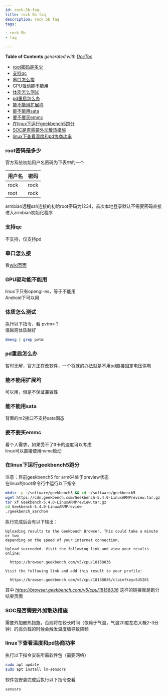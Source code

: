 ```yaml
---
id: rock-5b-faq
title: rock 5b faq
description: rock 5b faq
tags:

- rock-5b
- faq

---
```


<!-- START doctoc generated TOC please keep comment here to allow auto update -->
<!-- DON'T EDIT THIS SECTION, INSTEAD RE-RUN doctoc TO UPDATE -->
**Table of Contents**  *generated with [DocToc](https://github.com/thlorenz/doctoc)*

- [root密码是多少](#root%E5%AF%86%E7%A0%81%E6%98%AF%E5%A4%9A%E5%B0%91)
- [支持qc](#%E6%94%AF%E6%8C%81qc)
- [串口怎么接](#%E4%B8%B2%E5%8F%A3%E6%80%8E%E4%B9%88%E6%8E%A5)
- [GPU驱动能不能用](#gpu%E9%A9%B1%E5%8A%A8%E8%83%BD%E4%B8%8D%E8%83%BD%E7%94%A8)
- [体质怎么测试](#%E4%BD%93%E8%B4%A8%E6%80%8E%E4%B9%88%E6%B5%8B%E8%AF%95)
- [pd重启怎么办](#pd%E9%87%8D%E5%90%AF%E6%80%8E%E4%B9%88%E5%8A%9E)
- [能不能用扩展坞](#%E8%83%BD%E4%B8%8D%E8%83%BD%E7%94%A8%E6%89%A9%E5%B1%95%E5%9D%9E)
- [能不能用sata](#%E8%83%BD%E4%B8%8D%E8%83%BD%E7%94%A8sata)
- [要不要买emmc](#%E8%A6%81%E4%B8%8D%E8%A6%81%E4%B9%B0emmc)
- [在linux下运行geekbench5跑分](#%E5%9C%A8linux%E4%B8%8B%E8%BF%90%E8%A1%8Cgeekbench5%E8%B7%91%E5%88%86)
- [SOC是否需要外加散热措施](#soc%E6%98%AF%E5%90%A6%E9%9C%80%E8%A6%81%E5%A4%96%E5%8A%A0%E6%95%A3%E7%83%AD%E6%8E%AA%E6%96%BD)
- [linux下查看温度和pd协商功率](#linux%E4%B8%8B%E6%9F%A5%E7%9C%8B%E6%B8%A9%E5%BA%A6%E5%92%8Cpd%E5%8D%8F%E5%95%86%E5%8A%9F%E7%8E%87)

<!-- END doctoc generated TOC please keep comment here to allow auto update -->

### root密码是多少

官方系统初始用户名密码为下表中的一个

| 用户名  | 密码   |
|------|------|
| rock | rock |
| root | rock |

armbian远程ssh连接的初始root密码为1234，首次本地登录默认不需要密码直接进入armbian初始化程序

### 支持qc

不支持，仅支持pd

### 串口怎么接

看[wiki页面](https://wiki.radxa.com/Rock5/guide/serial-console)

### GPU驱动能不能用

linux下只有opengl-es，等于不能用  
Android下可以用

### 体质怎么测试

执行以下指令，看 pvtm=？   
值越高体质越好

```bash
dmesg | grep pvtm
```

### pd重启怎么办

暂时无解，官方正在改软件，一个将就的办法就是不用pd直接固定电压供电

### 能不能用扩展坞

可以用，但是不保证兼容性

### 能不能用sata

背面的m2接口不支持sata固态

### 要不要买emmc

看个人需求，如果受不了tf卡的速度可以考虑  
linux可以直接使用nvme启动

### 在linux下运行geekbench5跑分

注意：目前geekbench5 for arm64处于preview状态  
在linux的root命令行中运行以下指令

```bash
mkdir -p ~/software/geekbench5 && cd ~/software/geekbench5 
wget https://cdn.geekbench.com/Geekbench-5.4.0-LinuxARMPreview.tar.gz
tar xf Geekbench-5.4.0-LinuxARMPreview.tar.gz
cd Geekbench-5.4.0-LinuxARMPreview
./geekbench_aarch64
```

执行完成后会有以下输出：

```text
Uploading results to the Geekbench Browser. This could take a minute or two
depending on the speed of your internet connection.

Upload succeeded. Visit the following link and view your results online:

  https://browser.geekbench.com/v5/cpu/18158036

Visit the following link and add this result to your profile:

  https://browser.geekbench.com/v5/cpu/18158036/claim?key=545201
```

其中 *https://browser.geekbench.com/v5/cpu/18158036* 这样的链接就是跑分结果页面

### SOC是否需要外加散热措施

需要外加散热措施，否则将在较长时间（依赖于气温，气温20度左右大概2-3分钟）的高负载的时候会触发温度墙导致降频

### linux下查看温度和pd协商功率

执行以下指令安装所需软件包（需要网络）

```bash
sudo apt update 
sudo apt install lm-sensors
```

软件包安装完成后执行以下指令查看

```bash
sensors
```




